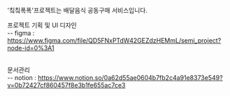 '칰칰폭폭'프로젝트는 배달음식 공동구매 서비스입니다.

프로젝트 기획 및 UI 디자인<br/>
-- figma : https://www.figma.com/file/QD5FNxPTdW42GEZdzHEMmL/semi_project?node-id=0%3A1<br/><br/>

문서관리<br/>
-- notion : https://www.notion.so/0a62d55ae0604b7fb2c4a91e8373e549?v=0b72427cf860457f8e3b1fe655ac7ce3

